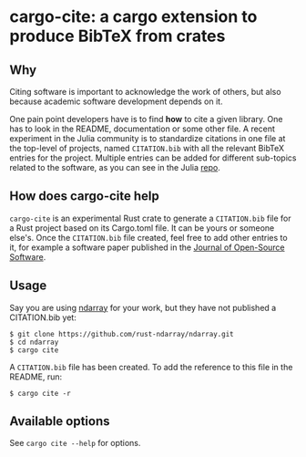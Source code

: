 # cargo-cite: a cargo extension to produce BibTeX from crates

## Why

Citing software is important to acknowledge the work of others,
but also because academic software development depends on it.  

One pain point developers have is to find **how** to cite a given library.
One has to look in the README, documentation or some other file.
A recent experiment in the Julia community is to standardize
citations in one file at the top-level of projects, named `CITATION.bib`
with all the relevant BibTeX entries for the project.
Multiple entries can be added for different sub-topics related to the
software, as you can see in the Julia [repo](https://github.com/JuliaLang/julia/blob/master/CITATION.bib).

## How does cargo-cite help

`cargo-cite` is an experimental Rust crate to generate a
`CITATION.bib` file for a Rust project based on its Cargo.toml file.
It can be yours or someone else's. Once the `CITATION.bib` file created,
feel free to add other entries to it, for example a software paper
published in the [Journal of Open-Source Software](http://joss.theoj.org).

## Usage

Say you are using [ndarray](https://github.com/rust-ndarray/ndarray.git)
for your work, but they have not published a CITATION.bib yet:

```
$ git clone https://github.com/rust-ndarray/ndarray.git
$ cd ndarray
$ cargo cite
```

A `CITATION.bib` file has been created. To add the reference to this file
in the README, run:

```
$ cargo cite -r
```

## Available options

See `cargo cite --help` for options.
